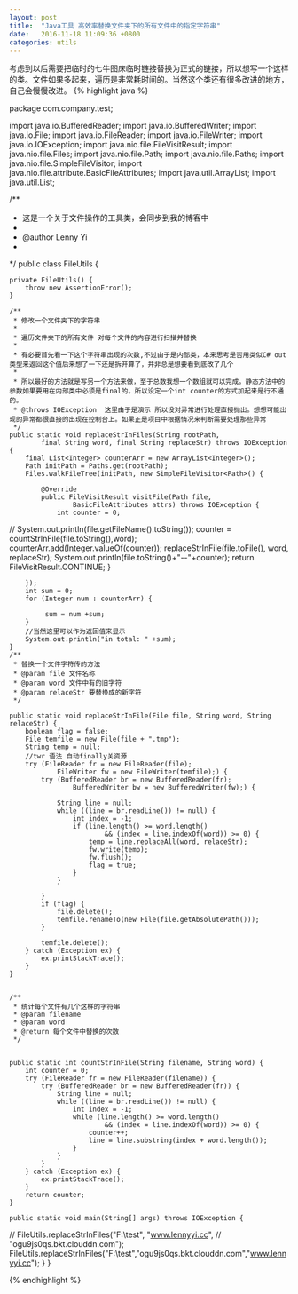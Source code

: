 ```yaml
---
layout: post
title:  "Java工具 高效率替换文件夹下的所有文件中的指定字符串"
date:   2016-11-18 11:09:36 +0800
categories: utils
---
```

考虑到以后需要把临时的七牛图床临时链接替换为正式的链接，所以想写一个这样的类。文件如果多起来，遍历是非常耗时间的。当然这个类还有很多改进的地方，自己会慢慢改进。
{% highlight java %}


package com.company.test;

import java.io.BufferedReader;
import java.io.BufferedWriter;
import java.io.File;
import java.io.FileReader;
import java.io.FileWriter;
import java.io.IOException;
import java.nio.file.FileVisitResult;
import java.nio.file.Files;
import java.nio.file.Path;
import java.nio.file.Paths;
import java.nio.file.SimpleFileVisitor;
import java.nio.file.attribute.BasicFileAttributes;
import java.util.ArrayList;
import java.util.List;

/**
 * 这是一个关于文件操作的工具类，会同步到我的博客中
 * 
 * @author Lenny Yi
 * 
 */
public class FileUtils {

	private FileUtils() {
		throw new AssertionError();
	}

	/**
	 * 修改一个文件夹下的字符串
	 * 
	 * 遍历文件夹下的所有文件 对每个文件的内容进行扫描并替换
	 * 
	 * 有必要首先看一下这个字符串出现的次数,不过由于是内部类，本来思考是否用类似C# out类型来返回这个值后来想了一下还是拆开算了，并非总是想要看到底改了几个
	 * 
	 * 所以最好的方法就是写另一个方法来做，至于总数我想一个数组就可以完成。静态方法中的参数如果要用在内部类中必须是final的。所以设定一个int counter的方式加起来是行不通的。
	 * @throws IOException  这里由于是演示 所以没对异常进行处理直接抛出。想想可能出现的异常都很直接的出现在控制台上。如果正是项目中根据情况来判断需要处理那些异常
	 */
	public static void replaceStrInFiles(String rootPath,
			final String word, final String replaceStr) throws IOException {
        final List<Integer> counterArr = new ArrayList<Integer>();
		Path initPath = Paths.get(rootPath);
		Files.walkFileTree(initPath, new SimpleFileVisitor<Path>() {
          
			@Override
			public FileVisitResult visitFile(Path file,
					BasicFileAttributes attrs) throws IOException {
				int counter = 0;
//				System.out.println(file.getFileName().toString());
				counter = countStrInFile(file.toString(),word);
				counterArr.add(Integer.valueOf(counter));
				replaceStrInFile(file.toFile(), word, replaceStr);
				System.out.println(file.toString()+"--"+counter);
				return FileVisitResult.CONTINUE;
			}

		});
		int sum = 0;
		for (Integer num : counterArr) {
			
			 sum = num +sum;
		}
		//当然这里可以作为返回值来显示
		System.out.println("in total: " +sum);
	}
	/**
	 * 替换一个文件字符传的方法
	 * @param file 文件名称
	 * @param word 文件中有的旧字符
	 * @param relaceStr 要替换成的新字符
	 */

	public static void replaceStrInFile(File file, String word, String relaceStr) {
		boolean flag = false;
		File temfile = new File(file + ".tmp");
		String temp = null;
		//twr 语法 自动finally关资源
		try (FileReader fr = new FileReader(file);
				FileWriter fw = new FileWriter(temfile);) {
			try (BufferedReader br = new BufferedReader(fr);
					BufferedWriter bw = new BufferedWriter(fw);) {

				String line = null;
				while ((line = br.readLine()) != null) {
					int index = -1;
					if (line.length() >= word.length()
							&& (index = line.indexOf(word)) >= 0) {
						temp = line.replaceAll(word, relaceStr);
						fw.write(temp);
						fw.flush();
						flag = true;
					}
				}

			}
			if (flag) {
				file.delete();
				temfile.renameTo(new File(file.getAbsolutePath()));
			}

			temfile.delete();
		} catch (Exception ex) {
			ex.printStackTrace();
		}
	}

	
	/**
	 * 统计每个文件有几个这样的字符串
	 * @param filename
	 * @param word
	 * @return 每个文件中替换的次数
	 */
	
	
	public static int countStrInFile(String filename, String word) {
		int counter = 0;
		try (FileReader fr = new FileReader(filename)) {
			try (BufferedReader br = new BufferedReader(fr)) {
				String line = null;
				while ((line = br.readLine()) != null) {
					int index = -1;
					while (line.length() >= word.length()
							&& (index = line.indexOf(word)) >= 0) {
						counter++;
						line = line.substring(index + word.length());
					}
				}
			}
		} catch (Exception ex) {
			ex.printStackTrace();
		}
		return counter;
	}

	public static void main(String[] args) throws IOException {
//		FileUtils.replaceStrInFiles("F:\\test", "www.lennyyi.cc",
//				"ogu9js0qs.bkt.clouddn.com");
		 FileUtils.replaceStrInFiles("F:\\test","ogu9js0qs.bkt.clouddn.com","www.lennyyi.cc");
	}
}



{% endhighlight %}